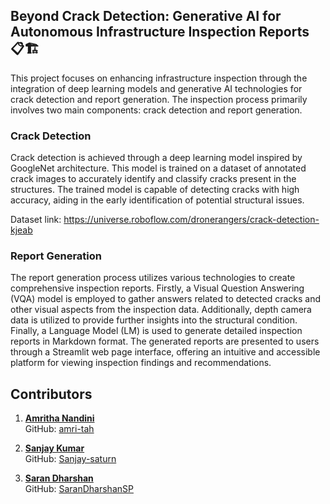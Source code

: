 ## Beyond Crack Detection: Generative AI for Autonomous Infrastructure Inspection Reports 📋🏗️

This project focuses on enhancing infrastructure inspection through the integration of deep learning models and generative AI technologies for crack detection and report generation. The inspection process primarily involves two main components: crack detection and report generation.

### Crack Detection
Crack detection is achieved through a deep learning model inspired by GoogleNet architecture. This model is trained on a dataset of annotated crack images to accurately identify and classify cracks present in the structures. The trained model is capable of detecting cracks with high accuracy, aiding in the early identification of potential structural issues.

Dataset link: https://universe.roboflow.com/dronerangers/crack-detection-kjeab

### Report Generation
The report generation process utilizes various technologies to create comprehensive inspection reports. Firstly, a Visual Question Answering (VQA) model is employed to gather answers related to detected cracks and other visual aspects from the inspection data. Additionally, depth camera data is utilized to provide further insights into the structural condition. Finally, a Language Model (LM) is used to generate detailed inspection reports in Markdown format.
The generated reports are presented to users through a Streamlit web page interface, offering an intuitive and accessible platform for viewing inspection findings and recommendations.

## Contributors

1. **[Amritha Nandini](https://www.linkedin.com/in/amrithanandini/)**  
   GitHub: [amri-tah](https://github.com/amri-tah)

2. **[Sanjay Kumar](https://www.linkedin.com/in/sanjay-kumar-kj-489a9b250/)**  
   GitHub: [Sanjay-saturn](https://github.com/Sanjay-saturn)
   
4. **[Saran Dharshan](https://www.linkedin.com/in/sarandharshan/)**  
   GitHub: [SaranDharshanSP](https://github.com/SaranDharshanSP)
